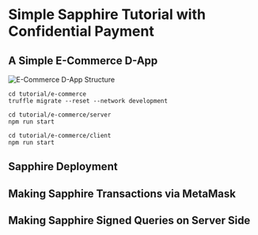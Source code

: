 # Simple Sapphire Tutorial with Confidential Payment

## A Simple E-Commerce D-App

![E-Commerce D-App Structure](e-commerce.jpg)

```console
cd tutorial/e-commerce
truffle migrate --reset --network development
```

```console
cd tutorial/e-commerce/server
npm run start
```

```console
cd tutorial/e-commerce/client
npm run start
```

## Sapphire Deployment


## Making Sapphire Transactions via MetaMask


## Making Sapphire Signed Queries on Server Side

